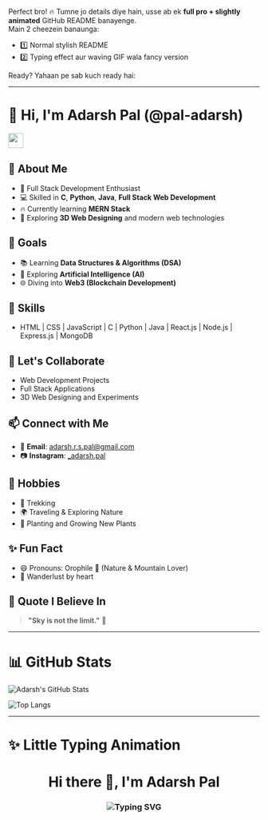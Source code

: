 Perfect bro! 🔥 Tumne jo details diye hain, usse ab ek **full pro + slightly animated** GitHub README banayenge.  
Main 2 cheezein banaunga:
- 1️⃣ Normal stylish README
- 2️⃣ Typing effect aur waving GIF wala fancy version  

Ready? Yahaan pe sab kuch ready hai:

---

# 👋 Hi, I'm Adarsh Pal (@pal-adarsh)

<img src="https://media.giphy.com/media/hvRJCLFzcasrR4ia7z/giphy.gif" width="30px"/>

## 🚀 About Me
- 🌟 Full Stack Development Enthusiast
- 💻 Skilled in **C**, **Python**, **Java**, **Full Stack Web Development**
- 🔥 Currently learning **MERN Stack**
- 🎨 Exploring **3D Web Designing** and modern web technologies

## 🎯 Goals
- 📚 Learning **Data Structures & Algorithms (DSA)**
- 🤖 Exploring **Artificial Intelligence (AI)**
- 🌐 Diving into **Web3 (Blockchain Development)**

## 🧩 Skills
- HTML | CSS | JavaScript | C | Python | Java | React.js | Node.js | Express.js | MongoDB

## 🤝 Let's Collaborate
- Web Development Projects
- Full Stack Applications
- 3D Web Designing and Experiments

## 📫 Connect with Me
- 📧 **Email**: [adarsh.r.s.pal@gmail.com](mailto:adarsh.r.s.pal@gmail.com)
- 📷 **Instagram**: [_adarsh.pal](https://www.instagram.com/_adarsh.pal?igsh=MWR1Y3Jwdm56bmJteA==)

## 🌱 Hobbies
- 🥾 Trekking
- 🌍 Traveling & Exploring Nature
- 🌱 Planting and Growing New Plants

## ✨ Fun Fact
- 😄 Pronouns: Orophile 🌊 (Nature & Mountain Lover)
- 🧭 Wanderlust by heart

## 🧠 Quote I Believe In
> **"Sky is not the limit."** 🚀

---

# 📊 GitHub Stats

![Adarsh's GitHub Stats](https://github-readme-stats.vercel.app/api?username=pal-adarsh&show_icons=true&theme=radical)

![Top Langs](https://github-readme-stats.vercel.app/api/top-langs/?username=pal-adarsh&layout=compact&theme=radical)

---

# ✨ Little Typing Animation
<h1 align="center">
  Hi there 👋, I'm Adarsh Pal
</h1>

<h3 align="center">
  <img src="https://readme-typing-svg.demolab.com?font=Fira+Code&size=22&pause=1000&center=true&width=440&lines=Full+Stack+Developer;Python%2C+Java%2C+C+Programmer;Learning+DSA%2C+AI%2C+Web3;Nature+Lover+%F0%9F%8C%B1+Trekker+%F0%9F%A5%BE" alt="Typing SVG" />
</h3>

  
<!---
pal-adarsh/pal-adarsh is a ✨ special ✨ repository because its `README.md` (this file) appears on your GitHub profile.
You can click the Preview link to take a look at your changes.
--->
